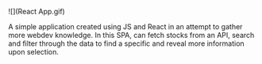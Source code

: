 ![](React App.gif)

A simple application created using JS and React in an attempt to gather more webdev knowledge. In this SPA, can fetch stocks from an API, search and filter through the data to find a specific and reveal more information upon selection.
